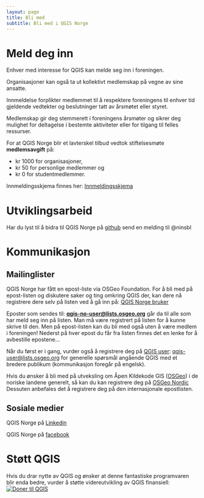 ```yaml
---
layout: page
title: Bli med
subtitle: Bli med i QGIS Norge
---
```


# Meld deg inn

Enhver med interesse for QGIS kan melde seg inn i foreningen. 

Organisasjoner kan også ta ut kollektivt medlemskap på vegne av sine ansatte. 

Innmeldelse forplikter medlemmet til å respektere foreningens til enhver tid 
gjeldende vedtekter og beslutninger tatt av årsmøtet eller styret.

Medlemskap gir deg stemmerett i foreningens årsmøter og sikrer deg mulighet 
for deltagelse i bestemte aktiviteter eller for tilgang til felles ressurser.

For at QGIS Norge blir et lavterskel tilbud vedtok stiftelsesmøte 
**medlemsavgift** på:

- kr 1000 for organisasjoner,
- kr 50 for personlige medlemmer og 
- kr 0 for studentmedlemmer.

Innmeldingsskjema finnes her: [Innmeldingsskjema](https://docs.google.com/forms/d/e/1FAIpQLSeKg90NzdPodmknix-BImrydCXVELe3aA9Z-Cnm9CfA7fTkEw/viewform?usp=sf_link)

# Utviklingsarbeid
Har du lyst til å bidra til QGIS Norge på [github](https://github.com/qgisnorge) 
send en melding til @ninsbl

# Kommunikasjon

## Mailinglister
QGIS Norge har fått en epost-liste via OSGeo Foundation. 
For å bli med på epost-listen og diskutere saker og ting 
omkring QGIS der, kan dere nå registrere dere selv på 
listen ved å gå inn på:
[QGIS Norge bruker](https://lists.osgeo.org/mailman/listinfo/qgis-no-user)

Eposter som sendes til: **qgis-no-user@lists.osgeo.org** 
går da til alle som har meld seg inn på listen. Man må 
være registrert på listen for å kunne skrive til den. 
Men på epost-listen kan du bli med også uten å være 
medlem i foreningen! 
Nederst på hver epost du får fra listen finnes det en 
lenke for å avbestille epostene…

Når du først er i gang, vurder også å registrere deg 
på [QGIS user](https://lists.osgeo.org/mailman/listinfo/qgis-user): 
qgis-user@lists.osgeo.org 
for generelle spørsmål angående QGIS med et bredere publikum 
(kommunikasjon foregår på engelsk). 

Hvis du ønsker å bli med på utveksling om Åpen Kildekode GIS 
([OSGeo](https://wiki.osgeo.org/wiki/Main_Page)) i de noriske 
landene generelt, så kan du kan registrere deg på 
[OSGeo Nordic](https://lists.osgeo.org/mailman/listinfo/nordic)
Dessuten anbefales det å registrere deg på den internasjonale 
 epostlisten.

## Sosiale medier

QGIS Norge på [Linkedin](https://www.linkedin.com/groups/8443143)

QGIS Norge på [facebook](https://www.facebook.com/groups/997139377003400)

# Støtt QGIS
Hvis du drar nytte av QGIS og ønsker at denne fantastiske programvaren blir enda bedre, 
vurder å støtte videreutvikling av QGIS finansiell: [![Doner til
QGIS](https://img.shields.io/badge/donate%20to-QGIS-green.svg)](http://qgis.org/en/site/getinvolved/donations.html)
